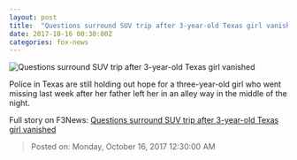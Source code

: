 ```yaml
---
layout: post
title:  "Questions surround SUV trip after 3-year-old Texas girl vanished"
date: 2017-10-16 00:30:00Z
categories: fox-news
---
```


![Questions surround SUV trip after 3-year-old Texas girl vanished](http://a57.foxnews.com/images.foxnews.com/content/fox-news/us/2017/10/15/questions-surround-suv-trip-after-3-year-old-texas-girl-vanished/_jcr_content/article-text/article-par-5/inline_spotlight_ima/image.img.jpg/612/344/1508112275836.jpg?ve=1&tl=1)

Police in Texas are still holding out hope for a three-year-old girl who went missing last week after her father left her in an alley way in the middle of the night.


Full story on F3News: [Questions surround SUV trip after 3-year-old Texas girl vanished](http://www.f3nws.com/n/3xhcj)

> Posted on: Monday, October 16, 2017 12:30:00 AM

